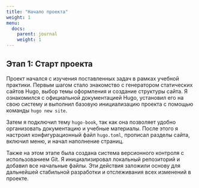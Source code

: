 ```yaml
---
title: "Начало проекта"
weight: 1
menu:
  docs:
    parent: journal
    weight: 1
---
```


## Этап 1: Старт проекта

Проект начался с изучения поставленных задач в рамках учебной практики. Первым шагом стало знакомство с генератором статических сайтов Hugo, выбор темы оформления и создание структуры сайта. Я ознакомился с официальной документацией Hugo, установил его на свою систему и выполнил базовую инициализацию проекта с помощью команды `hugo new site`.

Затем я подключил тему `hugo-book`, так как она позволяет удобно организовать документацию и учебные материалы. После этого я настроил конфигурационный файл `hugo.toml`, прописал разделы сайта, включил меню, и начал наполнение страниц.

Также на этом этапе была создана система версионного контроля с использованием Git. Я инициализировал локальный репозиторий и добавил все начальные файлы. Эти действия заложили основу для дальнейшей стабильной разработки и отслеживания всех изменений в проекте.